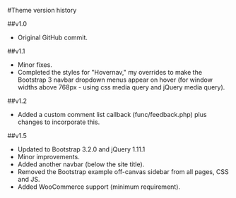 #Theme version history

##v1.0

* Original GitHub commit.

##v1.1

* Minor fixes.
* Completed the styles for "Hovernav," my overrides to make the Bootstrap 3 navbar dropdown menus appear on hover (for window widths above 768px - using css media query and jQuery media query).

##v1.2

* Added a custom comment list callback (func/feedback.php) plus changes to incorporate this.

##v1.5

* Updated to Bootstrap 3.2.0 and jQuery 1.11.1
* Minor improvements.
* Added another navbar (below the site title).
* Removed the Bootstrap example off-canvas sidebar from all pages, CSS and JS.
* Added WooCommerce support (minimum requirement).
